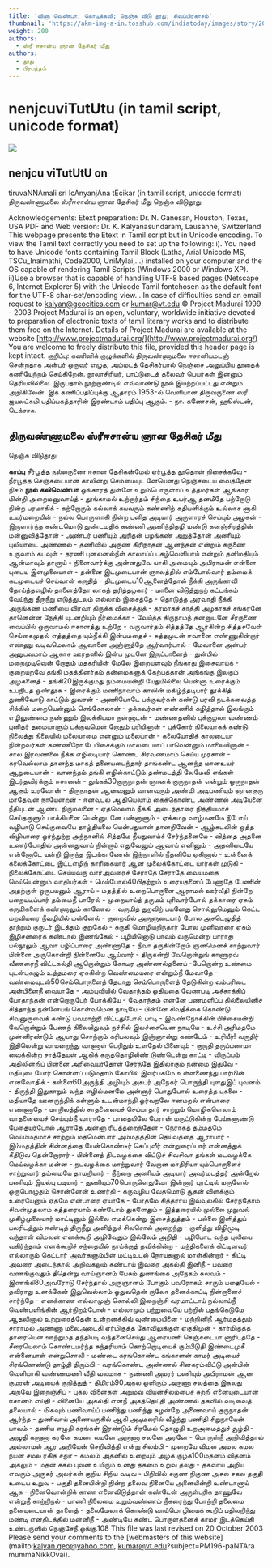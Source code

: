 ```yaml
---
title: 'வினா வெண்பா; கொடிக்கவி; நெஞ்சு விடு தூது; சிவப்பிரகாசம்'
thumbnail: 'https://akm-img-a-in.tosshub.com/indiatoday/images/story/201911/saffron-770x433.jpeg?NbdQ1v2j67d5MD8B8kZ1Vck7M6rseCRO'
weight: 200
authors:
  - ஸ்ரீ ஈசான்ய ஞான தேசிகர் மீது
authors:
  - தூது
  - பிரபந்தம்
---
```


# nenjcuviTutUtu (in tamil script, unicode format)

![](https://www.projectmadurai.org/projectmadurai/pmdr0.gif)

## nenjcu viTutUtU on
tiruvaNNAmali sri IcAnyanjAna tEcikar
(in tamil script, unicode format)
திருவண்ணாமலை ஸ்ரீஈசான்ய ஞான தேசிகர் மீது
நெஞ்சு விடுதூது

Acknowledgements:
Etext preparation: Dr. N. Ganesan, Houston, Texas, USA
PDF and Web version: Dr. K. Kalyanasundaram, Lausanne, Switzerland
This webpage presents the Etext in Tamil script but in Unicode encoding.
To view the Tamil text correctly you need to set up the following:
i). You need to have Unicode fonts containing Tamil Block (Latha,
Arial Unicode MS, TSCu_Inaimathi, Code2000, UniMylai,...) installed on your computer
and the OS capable of rendering Tamil Scripts (Windows 2000 or Windows XP).
ii)Use a browser that is capable of handling UTF-8 based pages
(Netscape 6, Internet Explorer 5) with the Unicode Tamil fontchosen as the default font for the UTF-8 char-set/encoding view.
. In case of difficulties send an email request to [kalyan@geocities.com](mailto:kalyan@geocities.com) or [kumar@vt.edu](mailto:kumar@vt.edu)
© Project Madurai 1999 - 2003
Project Madurai is an open, voluntary, worldwide initiative devoted to preparation of
electronic texts of tamil literary works and to distribute them free on the Internet.
Details of Project Madurai are available at the website
[http://www.projectmadurai.org/](http://www.projectmadurai.org/)
You are welcome to freely distribute this file, provided this header page is kept intact.
குறிப்பு: கணினிக் குழுக்களில் திருவண்ணாமலை ஈசானியமடஞ் சென்றதாக அன்பர் ஒருவர் எழுத, அம்மடத் தேசிகர்பால் நெஞ்சை அனுப்பிய தூதைக் கணியேற்றம் செய்கிறேன். நூலாசிரியர், பாட்டுடைத் தலைவர் பெயர்கள் இன்னும் தெரியவில்லை. இருபதாம் நூற்றாண்டில் எவ்வாண்டு நூல் இயற்றப்பட்டது என்றும் அறிகிலேன். இக் கணிப்பதிப்புக்கு ஆதாரம் 1953-ல் வௌியான திருவருணை ஸரீ ஜயலட்சுமி பதிப்பகத்தாரின் இரண்டாம் பதிப்பு ஆகும். -
நா. கணேசன், ஹூஸ்டன், டெக்சாசு.

## திருவண்ணாமலை ஸ்ரீஈசான்ய ஞான தேசிகர் மீது
நெஞ்சு விடுதூது

**காப்பு**
சீர்பூத்த நல்லருணை ஈசான தேசிகன்மேல்
ஏர்பூத்த தூதொன் றிசைக்கவே - நீர்பூத்த
செஞ்சடையான் காலின்று செம்மையுட னேயெனது
நெஞ்சடைய வைத்தேன் நிசம்
**நூல்**
**கலிவெண்பா**
ஓங்காரத் துள்ளே உறும்பொருளாய் உத்தமர்கள்
ஆங்கார மின்றி அறைமனுவாய்த் - தூங்காமல்
உற்றார்தம் சிந்தை உயர்ஆ தனமீதே
பற்றோடு நின்ற பரமாகிக் - கற்றோரும்
கல்லாக் கயவரும் கண்ணிற் கதியளிக்கும்
உல்லாச னாகி உயர்மறையின் - நல்ல
பொருளாகி நின்ற புனித அடியார்
அருளாரச் செய்யும் அழகன் - இருளார்ந்த
கண்டமொடு துண்டமதிக் கண்ணி அணிந்திதழி
மண்டு கனஞ்சிரத்தின் மன்னுவித்தோன் - அண்டர்
பணியும் அரிதன் பழங்கண் அறுத்தோன்
அணியும் புலியாடை அண்ணல் - தணிவில்
அருண கிரிநாதன் ஆனந்தன் என்றும்
கருணை உருவாம் கடவுள் - தரணி
புனலனல்நீள் காலாய்ப் புகழ்வௌியாய் என்றும்
தனிமதியும் ஆன்மாவும் தானாய் - நினைவார்க்கு
அன்னதுவே யாகி அமையும் அபிராமன்
என்னை யுடைய இளமுலையாள் - தன்னை
இடமுடையான் ஞாலத்தில் எம்போல்வார் தம்மைக்
கடமுடையச் செய்வான் கருதித் - திடமுடைய10ஆனைத்தோல் நீக்கி அருங்காவி தோய்த்தஎழில்
தானைத்தோ லாகத் தரித்தழகார் - மானை
விடுத்துநற் கட்டங்கம் வேய்ந்து தீருநீறு
எடுத்துடலம் எல்லாம் இசைத்தே - தொடுத்த
அரவாதி நீக்கி அருங்கண் மணியை
விரவா திருக்க விசைத்துத் - தரமாகச்
சாத்தி அழகாகச் சங்கரனே தானென்ன
நேத்தி யுடனறியும் நீர்மைக்கா - வேய்த்த
திருநாமந் தன்னுடனே சீரருணை வைப்பில்
ஒருவாமல் ஈசானத்து உற்றே - வருவார்தம்
சித்தத்தே ஆர்கின்ற சித்தசவேள் செய்கைமுதல்
எத்தத்தை யும்நீக்கி இன்பமதைச் - சுத்தமுடன்
ஈவானை எண்ணுகின்றார் எண்ணு வடிவமெலாம்
ஆவானை அஞ்ஞத்தே ஆர்வார்பால் - மேவானை
அன்பர் அனுபவமாம் ஆகாச ஊரதனில்
இன்ப முடனே இருப்பானைத் - துன்பில்
மறைமுடிவென் றோதும் மதகரியின் மேலே
இறையளவும் நீங்காது இசைவாய்க் - குறையறவே
தங்கி மதத்தினர்தம் தன்மைகளுக் கேற்பத்தான்
அங்கங்கு இலகும் அழகனைத் - தங்கி20இருக்குமது நம்மையன்றி யேதுமில்லை யென்னா
உரைக்கும் உபநிடத ஒண்தூசு - இரைக்கும்
மணிநாவாம் காலின் மகிழ்ந்தடியார் தூக்கித்
துணிவோடு காட்டும் துவசன் - அணியோடே
பக்குவர்கள் கண்டு பரவி நடக்கவைத்த
சிக்கில் மறையென்னும் செங்கோலான் - தக்கவர்கள்
எண்ணிக் கழித்தால் இலங்கும் எழிலுண்மை
நண்ணும் இலக்கியமா நன்னாடன் - மண்ணதனில்
புக்குழலா வண்ணம் புனிதர் தமையாளும்
பக்குவமென் றோதும் பரியினான் - புக்கோர்
நிலையாகக் கண்டு நிலைத்து நிலையில்
மலையாமை என்னும் மலையான் - கலையோதிக்
காலடையா நின்றவர்கள் கண்ணீரோ டேயிசைக்கும்
மாலடையாப் பாவென்னும் மாலையினான் - சால
இரவணலை நீக்க எழிலடியார் கொண்ட
சிரவணமாம் செய்ய முரசான் - கரவெல்லாம்
தானந்த மாகத் தனையடைந்தார் தாங்கண்ட
ஆனந்த மானஉயர் ஆறுடையான் - வானந்தம்
தங்கி எழில்காட்டும் தண்மடத்தி லேமேவி
எங்கள் இடர்தவிர்க்கும் ஈசானன் - துங்கக்30குருநாதன் ஞானக் குருநாதன் என்றும்
ஒருநாதன் ஆகும் உரவோன் - திருநாதன்
ஆனவனும் வானவரும் அண்மி அடிபணியும்
ஞானகுரு மாதேவன் நாயேன்றன் - ஈனவுடல்
ஆதியெலாம் கைக்கொண்ட அண்ணல் அடியேனை
நீதியுடன் ஆண்ட நிருமலனை - ஏதமெலாம்
நீக்கி அடைந்தாரை நித்தியமாச் செய்தருளும்
பாக்கியனை யென்னுடனே பன்னாளும் - ஏக்கமற
வாழ்மனமே நீபோய் வழிபாடு செய்குவையே
தாழ்தியலை யென்பதுயான் தானறிவேன் - ஆழ்கடலின்
ஒத்த விழியாரை ஓர்ந்துற்ற அந்நாளில்
சித்தமே நீயதுவாய்ச் சேர்ந்தனையே - வித்தை
அதனை உணர்போதில் அன்னதுவாய் நின்றாய்
எதுவேனும் ஆவாய் எனினும் - அதனிடையே
என்னோடே யன்றி இருந்த இடங்காணேன்
இந்நாளில் நீதனியே ஏகினால் - உன்னைக்
கலைக்கோட்டை இட்டஎழிற் காரிகையார் ஆன
முலைக்கோட்டை யார்கள் முடுகி - நிலைக்கோட்டை
செய்யவரு வார்அவரைச் சேராதே சேராதே
வையமதை மெய்யென்னும் வாதியர்கள் - மெய்போல்40பிதற்றும் உரையதனைப் பேணாதே பேணின்
அதற்குள் ஒருபயனும் ஆராய் - மதத்தில்
உறைபொருளை ஆராமல் ஊர்வீதி நின்றே
பறையடிப்பார் தம்மைநீ பாரேல் - முறையாய்த்
தருமம் புரிவார்போல் தக்காரை ஏசும்
கருமிகளைக் கண்ணாலும் காணேல் - வருமித்
துறவிற் பயனேது சொல்லுமெனும் கெட்ட
மறவியரை நீவழியில் மன்னேல் - குறைவில்
அருளுடையார் போல அசடெழுதித் தூற்றும்
குருடர் இடத்தும் குறுகேல் - சுருதி
மொழியறிந்தார் போல முனிவரரை ஏசும்
இழிசனரைக் கண்டால் இணங்கேல் - பழியினொடு
பாவம் வருமென்று பாராது பல்நூலும்
ஆவா பழிப்பாரை அண்ணாதே - நீவா
தருகின்றோம் ஞனமெனச் சாற்றுவார் பின்னை
அருகொன்றி நின்னையே ஆய்வார் - திருகன்றி
வேறொன்றுங் காணாரவ் வீணரைநீ விட்டகல்தி
ஆறொன்றும் கோடீர அண்ணல்தனைப் -பேறொன்ற
உண்மை யுடன்புகழும் உத்தமரை ஏசுகின்ற
வெண்மையரை என்றும்நீ மேவாதே - வண்மையுடன்50செம்பொருளைத் தேடாது செம்பொருளைத் தேடுகின்ற
வம்பரிடை அன்பினைநீ வையாதே - அம்புவியில்
வேதாந்தம் ஓதியதை வேணபடி அச்சாக்கிப்
போதாந்தன் என்றொருபேர் போக்கியே - வேதாந்தம்
என்னே பணமளிப்ப தில்லையினிச் சித்தாந்த
நன்னேயங் கொள்வமென நாடியே - பின்னே
சிவதீக்கை கொண்டு சிவனுருவைக் கண்டு
பவமாற்றி விட்டதுபோல் பாடி - இவண்நோக்கின்
பிச்சையன்றி வேறொன்றும் பேணற் கிலையிதுவும்
நச்சில் இலச்சையென நாடியே - உச்சி
அரிமதமே முன்னிரண்டும் ஆயாது சொற்றாம்
கரிபலவும் இஞ்ஞான்று கண்டேம் - உரியீர்!
வருதிர் இதிலென்று வாயறைந்து வாணாள்
பெரிதும் உளதேல் பினையும் - குருதி
தருப்பணமா வைக்கின்ற சாத்தேயன் ஆகிக்
கருத்தொழிலீண் டுண்டென்று காட்டி - விருப்பம்
அதிலின்றிப் பின்னை அரிவையர்தோள் சேர்ந்தே
இதிலாகும் நன்மை இதுவே - மதியுடையோர்
கொள்ளப் படுமதாம் கோயில் இவர்பகமே
உள்ளணைந்து பார்மின் எனவோதிக் - கள்ளை60அருந்தி அழியும் அசடர் அநேகர்
பொருந்தி யுளதுஇப் புவனம் - திருந்தி
இதுகாறும் வந்த எழில்மனமே அன்னார்
பொதுபோல் உரைத்த புகலை - மதியாதே
ஊனருந்திக் கள்ளும் உடன்மாந்தி ஓர்வறலே
ஈனமறல் என்பாரை எண்ணாதே - மாநிலத்தில்
சாதனையைச் செய்யாதார் சாற்றும் மொழிகளெலாம்
வாதனையைச் செய்யும்நீ வாராதே - பாதையிலே
பேரான் மருட்டுகின்ற பேய்களுண்டு பேதையர்போல்
ஆராதே அன்னா ரிடத்தறைந்தேன் - நேராகத்
தம்மதமே மெய்ம்மதமாச் சாற்றும் மதமென்பார்
அம்மதத்தின் தெய்வத்தை ஆராயார் - இம்மதத்தின்
சின்னத்தை யேன்கொண்டீர் செப்புவீர் என்றுரைப்பார்
என்னத்துக் கீதிடுவ தென்றோரார் - பின்னைத்
திடவழக்கை விட்டுச் சிவசிவா தங்கள்
மடவழக்கே மெய்வழக்கா மன்ன - நடவழக்கை
மாற்றுவார் வேறான மாதிரியா யும்பொருளைச்
சாற்றுவார் தம்மையே தாமறியார் - நீற்றை
அணியும் அடியார் அவர்மடத்தர் அன்றேல்
பணியும் இயல்பு படியார் - துணியும்70பொருளெதுவோ இன்னார் புரட்டில் மருளேல்
ஒருபொழுதும் சொன்னேன் உணர்தி - கருவழிய
வேதமொடு சூதன் விளக்கும் உரையேனும்
ஏதமே என்பாரை ஏயாதே - போதமே
சித்தராய் இவ்வுலகில் சேர்ந்தோம் சிவன்முதலாம்
சுத்தரையாம் கண்டோம் துகளேதும் - இத்தரையில்
முல்லை முறுவல் முகிழ்முலையார் மாட்டினும்
இல்லை எமக்கென்று இசைத்துத்தம் - பல்லை
இளித்துப் பலரிடத்தும் ஈண்டித் திருநீறு
அளித்துச் சிலசொல் அறைந்து - குளித்து
விழிமூடி வந்தான் விமலன் எனக்கூறி
அழிவேதும் இல்லேம் அறிதி - பழிபோட
வந்த புலியை வகிர்ந்தாம் எனக்கூறிச்
சந்தையில் நாய்க்குத் தவிக்கின்ற - மந்திகளைக்
கிட்டினவர் எல்லாரும் கெட்டார் அவர்களும்பின்
மட்டிஉடல் நோயதனால் மாள்கின்றார் - கிட்டி
அவரை அடைந்தால் அறிவகலும் கண்டாய்
இவரை அகல்தி இனிநீ - பவரை
வணங்குவதும் தீதென்று வாய்ஞானம் பேசும்
துணங்கை அநேகம் சுலவும் - இணங்கி80அவரோடு சேர்ந்தால் அருஞானம் போகும்
பவரோகம் சாரும் பதையேல் - தவிராது
உனக்கேன் இதுவெல்லாம் ஓதுவதென் றாலோ
தனைக்காட்டி நின்றானைச் சார்ந்தே - எனக்காண
எல்லாமுஞ் சொல்லி இறைஞ்சி வரமாட்டாய்
நல்லாய்நீ வெண்பளிங்கின் ஆர்நிறம்போல் - எல்லாமும்
பற்றுவையே பற்றில் பதங்கெடுமே ஆதலினால்
உற்றுரைத்தேன் உன்றனக்கிவ் வுண்மையினை - மற்றினிநீ
ஆர்மதத்தும் சாராமல் அண்ணா மலைஅடைதி
ஏர்மிகுத்த கோவிலுக்குள் ஏகுதிமுன் - கார்மிகுத்த
தாரையென ஊற்றுமத தந்தியடி வந்தனைசெய்து
ஆரையணி செஞ்சடையா னாரிடத்தே - சீரையெலாம்
கொண்டமர்ந்த சுந்தரியாம் கொற்றொடியைக் கும்பிடுதி
இண்டைமுகீ என்னையாள் என்றுசொலி - மண்டை
கரங்கொண்ட கங்காளன் காமர் அடியைச்
சிரங்கொண்டு தாழ்தி திரும்பி - வரங்கொண்ட
அண்ணல் சினகரம்விட்டு அன்பின் வௌியாகி
வண்ணமணி வீதி வலமாக - நண்ணி
அமரர் பணியும் அபிராமன் ஆன
குமரன் அடியைக் குறித்துத் - திமிரம்90அகல ஒளிரும் அருணா சலத்தை
இகலது அறவே இறைஞ்சிப் - புகல
வினைகள் அறுமவ் வியன்சிலம்பைச் சுற்றி
எனையுடையான் ஈசானம் எய்தி - வினையே
அகல்தி எனநீ அகத்தெய்தி அண்ணல்
தகவில் வடிவைத் தலையால் - மிகவும்
பணிவாய்ப் பணிந்து பணிந்து சுழன்றே
அணைவாய் குருநாதன் ஆர்ந்த - துணிவாய்
அணையருகில் ஆகி அடிமலரில் வீழ்ந்து
பணிதி சிறுநாயேன் பாவம் - தணிய
எழுதி கரங்கள் இரண்டும் சிரமேல்
தொழுதி உறஅமைத்துச் சூழ்தி - அழுதி
கருணா கரனே கமலா லயனே
அருணா சலனே அரனே - பொருள்நீ
அறிவித்தால் அல்லாமல் ஆர அறியேன்
செறிவித்தி என்று சிலம்பி - முறையே
விமல அமல கமல நயன
சமல ரகித சதுர - கமலம்
அதனில் உறையும் அழக குழக100மதனம் விதனம் அகலும் - மதன
சகல புவன உயிரும் உனது
தகமை உறுவ தலது - தகவாய்
அறிய எவரும் அருகர் அலர்கள்
குறிய சிறிய வடிவ - பிறிவில்
சகுண நிகுண அசல சகல
தகுதி உடைய உறுவ - பகுதி
தனையின்றி நின்ற தலைவ நினையே
அனையின்றி உண்டானாய் ஆக - நினைவொன்றிக்
காண எனைவிடுத்தான் கண்டேன் அருள்புரிக
தாணுவே என்றுநீ சாற்றிநல் - பாணி
நிலைமை உறும்வண்ணம் நீகரைந்து போற்றி
தலைமை தனையுடையான் தாளைத் - தலைமேலாக்
கொண்டு வாய்மொழியைக் கூறிப் பதிலறிந்து
மண்டி எனதிடத்தில் மன்னிநீ - அண்டியே
கண்ட பொருளதனைக் காமர் இடத்தெய்தி
உண்டருளில் நெஞ்சேநீ ஓங்கு.108
This file was last revised on 20 October 2003
Please send your comments to the [webmasters of this website](mailto:kalyan.geo@yahoo.com, 
  kumar@vt.edu?subject=PM196-paNTAra mummaNikkOvai).